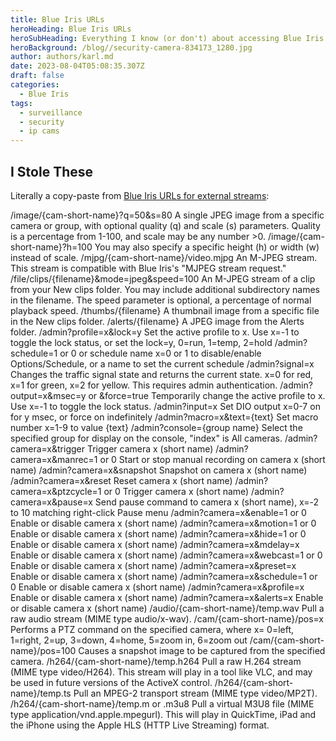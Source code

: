 ```yaml
---
title: Blue Iris URLs
heroHeading: Blue Iris URLs
heroSubHeading: Everything I know (or don't) about accessing Blue Iris content by URL.
heroBackground: /blog//security-camera-834173_1280.jpg
author: authors/karl.md
date: 2023-08-04T05:08:35.307Z
draft: false
categories:
  - Blue Iris
tags:
  - surveillance
  - security
  - ip cams
---
```


## I Stole These

Literally a copy-paste from [Blue Iris URLs for external streams](https://ipcamtalk.com/threads/blue-iris-urls-for-external-streams.24994/post-238524):

/image/{cam-short-name}?q=50\&s=80 A single JPEG image from a specific camera or group, with optional quality (q) and scale (s) parameters. Quality is a percentage from 1-100, and scale may be any number >0.
/image/{cam-short-name}?h=100 You may also specify a specific height (h) or width (w) instead of scale.
/mjpg/{cam-short-name}/video.mjpg An M-JPEG stream. This stream is compatible with Blue Iris's "MJPEG stream request."
/file/clips/{filename}\&mode=jpeg\&speed=100 An M-JPEG stream of a clip from your New clips folder. You may include additional subdirectory names in the filename. The speed parameter is optional, a percentage of normal playback speed.
/thumbs/{filename} A thumbnail image from a specific file in the New clips folder.
/alerts/{filename} A JPEG image from the Alerts folder.
/admin?profile=x\&lock=y Set the active profile to x. Use x=-1 to toggle the lock status, or set the lock=y, 0=run, 1=temp, 2=hold
/admin?schedule=1 or 0 or schedule name x=0 or 1 to disable/enable Options/Schedule, or a name to set the current schedule
/admin?signal=x Changes the traffic signal state and returns the current state. x=0 for red, x=1 for green, x=2 for yellow. This requires admin authentication.
/admin?output=x\&msec=y or \&force=true Temporarily change the active profile to x. Use x=-1 to toggle the lock status.
/admin?input=x Set DIO output x=0-7 on for y msec, or force on indefinitely
/admin?macro=x\&text={text} Set macro number x=1-9 to value {text}
/admin?console={group name} Select the specified group for display on the console, "index" is All cameras.
/admin?camera=x\&trigger Trigger camera x (short name)
/admin?camera=x\&manrec=1 or 0 Start or stop manual recording on camera x (short name)
/admin?camera=x\&snapshot Snapshot on camera x (short name)
/admin?camera=x\&reset Reset camera x (short name)
/admin?camera=x\&ptzcycle=1 or 0 Trigger camera x (short name)
/admin?camera=x\&pause=x Send pause command to camera x (short name), x=-2 to 10 matching right-click Pause menu
/admin?camera=x\&enable=1 or 0 Enable or disable camera x (short name)
/admin?camera=x\&motion=1 or 0 Enable or disable camera x (short name)
/admin?camera=x\&hide=1 or 0 Enable or disable camera x (short name)
/admin?camera=x\&mdelay=x Enable or disable camera x (short name)
/admin?camera=x\&webcast=1 or 0 Enable or disable camera x (short name)
/admin?camera=x\&preset=x Enable or disable camera x (short name)
/admin?camera=x\&schedule=1 or 0 Enable or disable camera x (short name)
/admin?camera=x\&profile=x Enable or disable camera x (short name)
/admin?camera=x\&alerts=x Enable or disable camera x (short name)
/audio/{cam-short-name}/temp.wav Pull a raw audio stream (MIME type audio/x-wav).
/cam/{cam-short-name}/pos=x Performs a PTZ command on the specified camera, where x= 0=left, 1=right, 2=up, 3=down, 4=home, 5=zoom in, 6=zoom out
/cam/{cam-short-name}/pos=100 Causes a snapshot image to be captured from the specified camera.
/h264/{cam-short-name}/temp.h264 Pull a raw H.264 stream (MIME type video/H264). This stream will play in a tool like VLC, and may be used in future versions of the ActiveX control.
/h264/{cam-short-name}/temp.ts Pull an MPEG-2 transport stream (MIME type video/MP2T).
/h264/{cam-short-name}/temp.m or .m3u8 Pull a virtual M3U8 file (MIME type application/vnd.apple.mpegurl). This will play in QuickTime, iPad and the iPhone using the Apple HLS (HTTP Live Streaming) format.
